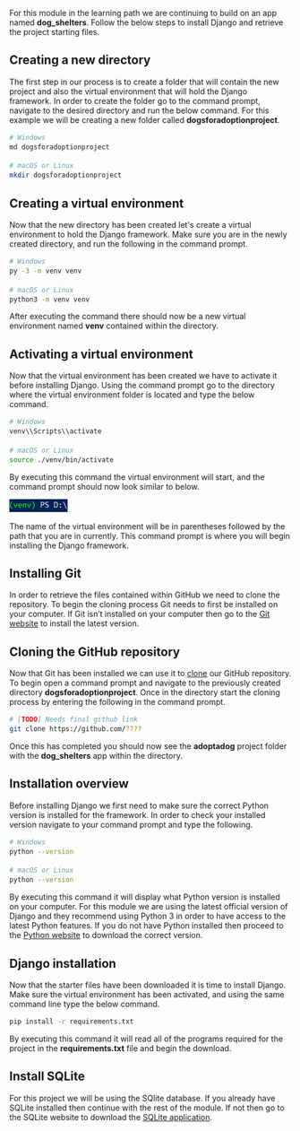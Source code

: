 [1]: https://git-scm.com/downloads "Git website downloads"
[2]: https://docs.github.com/en/free-pro-team@latest/github/creating-cloning-and-archiving-repositories/cloning-a-repository "Clone GutHub repository"
[3]: https://www.sqlite.org/download.html "Link to SQLite webpage"
[4]: https://www.python.org/  "Install Python"

For this module in the learning path we are continuing to build on an app named **dog_shelters**. Follow the below steps to install Django and retrieve the project starting files. 

## Creating a new directory

The first step in our process is to create a folder that will contain the new project and also the virtual environment that will hold the Django framework. In order to create the folder go to the command prompt, navigate to the desired directory and run the below command. For this example we will be creating a new folder called **dogsforadoptionproject**.

```bash
# Windows
md dogsforadoptionproject

# macOS or Linux
mkdir dogsforadoptionproject
```

## Creating a virtual environment

Now that the new directory has been created let's create a virtual environment to hold the Django framework. Make sure you are in the newly created directory, and run the following in the command prompt.

```bash
# Windows
py -3 -m venv venv

# macOS or Linux
python3 -m venv venv
```

After executing the command there should now be a new virtual environment named **venv** contained within the directory.

## Activating a virtual environment

Now that the virtual environment has been created we have to activate it before installing Django. Using the command prompt go to the directory where the virtual environment folder is located and type the below command.

```bash
# Windows
venv\\Scripts\\activate

# macOS or Linux
source ./venv/bin/activate
```

By executing this command the virtual environment will start, and the command prompt should now look similar to below.

![Activated venv](../Module2/Module2_Images/venvcommandprompt.PNG)

The name of the virtual environment will be in parentheses followed by the path that you are in currently. This command prompt is where you will begin installing the Django framework.

## Installing Git

In order to retrieve the files contained within GitHub we need to clone the repository. To begin the cloning process Git needs to first be installed on your computer. If Git isn’t installed on your computer then go to the [Git website][1] to install the latest version. 

## Cloning the GitHub repository

Now that Git has been installed we can use it to [clone][2] our GitHub repository. To begin open a command prompt and navigate to the previously created directory **dogsforadoptionproject**. Once in the directory start the cloning process by entering the following in the command prompt.

```bash
# [TODO] Needs final github link
git clone https://github.com/????
```

Once this has completed you should now see the **adoptadog** project folder with the **dog_shelters** app within the directory.

## Installation overview

Before installing Django we first need to make sure the correct Python version is installed for the framework. In order to check your installed version navigate to your command prompt and type the following.

```bash
# Windows
python --version 

# macOS or Linux
python --version 
```

By executing this command it will display what Python version is installed on your computer. For this module we are using the latest official version of Django and they recommend using Python 3 in order to have access to the latest Python features. If you do not have Python installed then proceed to the [Python website][4] to download the correct version.

## Django installation

Now that the starter files have been downloaded it is time to install Django. Make sure the virtual environment has been activated, and using the same command line type the below command.

```bash
pip install -r requirements.txt
```

By executing this command it will read all of the programs required for the project in the **requirements.txt** file and begin the download.

## Install SQLite

For this project we will be using the SQlite database. If you already have SQLite installed then continue with the rest of the module. If not then go to the SQLite website to download the [SQLite application][3].

